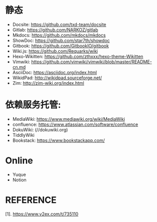 # 静态

- Docsite: https://github.com/txd-team/docsite
- Gitlab: https://github.com/NARKOZ/gitlab
- Mkdocs: https://github.com/mkdocs/mkdocs
- ShowDoc: https://github.com/star7th/showdoc
- Gitbook: https://github.com/GitbookIO/gitbook
- Wiki.js: https://github.com/Requarks/wiki
- Hexo-Wikitten: https://github.com/zthxxx/hexo-theme-Wikitten
- Vimwiki: https://github.com/vimwiki/vimwiki/blob/master/README-cn.md
- AsciiDoc: https://asciidoc.org/index.html
- WikidPad: http://wikidpad.sourceforge.net/
- Zim: http://zim-wiki.org/index.html


# 依赖服务托管:

- MediaWiki: https://www.mediawiki.org/wiki/MediaWiki
- confluence: https://www.atlassian.com/software/confluence
- DokuWiki: (//dokuwiki.org)
- TiddlyWiki
- Bookstack: https://www.bookstackapp.com/


# Online

- Yuque
- Notion


# REFERENCE

[1]. https://www.v2ex.com/t/735110